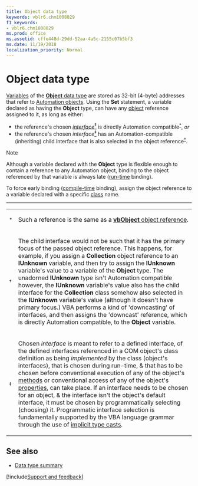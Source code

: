 ```yaml
---
title: Object data type
keywords: vblr6.chm1008829
f1_keywords:
- vblr6.chm1008829
ms.prod: office
ms.assetid: cffe448d-29dd-52aa-4a5c-2155c07b5bf3
ms.date: 11/19/2018
localization_priority: Normal
---
```



# Object data type

[Variables](../../Glossary/vbe-glossary.md#variable) of the [**Object** data type](../../Glossary/vbe-glossary.md#object-data-type) are stored as 32-bit (4-byte) addresses that refer to [Automation objects](../../Glossary/vbe-glossary.md#automation-object). Using the **Set** statement, a variable declared as having the **Object** type, can have any [object](../../glossary/vbe-glossary#object) reference assigned to it, as long as either:
- the reference's chosen [_interface_](../../Glossary/vbe-glossary.md#interface)[<sup>&Dagger;</sup>](#doubledaggerfootnote "Chosen interface is meant to refer to a defined interface, of the defined interfaces referenced in a COM object's class definition as being implemented by the class (object's interfaces), that is chosen during run-time, & that has to be chosen before conventional execution of any of the object's methods or conventional access of any of the object's properties, can take place. If an interface needs to be chosen for an object, & the interface isn't the object's default interface, it must be chosen by programmatically selecting (choosing) it. Programmatic interface selection is fundamentally supported by the VBA language grammar through the use of implicit type casts.") is directly Automation compatible<sup>[*](#asteriskfootnote "Such a reference is the same as a vbObject object reference.")</sup>, _or_
- the reference's chosen _interface_[<sup>&Dagger;</sup>](#doubledaggerfootnote "Chosen interface is meant to refer to a defined interface, of the defined interfaces referenced in a COM object's class definition as being implemented by the class (object's interfaces), that is chosen during run-time, & that has to be chosen before conventional execution of any of the object's methods or conventional access of any of the object's properties, can take place. If an interface needs to be chosen for an object, & the interface isn't the object's default interface, it must be chosen by programmatically selecting (choosing) it. Programmatic interface selection is fundamentally supported by the VBA language grammar through the use of implicit type casts.") has an Automation-compatible (inheriting) child interface that is also selected in the object reference<sup>[&dagger;](#daggerfootnote "The child interface would not be such that it has the primary focus of the passed object reference. This happens, for example, if you assign a Collection object reference to an IUnknown variable, and then try to assign the IUnknown variable's value to a variable of the Object type. ...")</sup>.

> [!NOTE] 
> Although a variable declared with the **Object** type is flexible enough to contain a reference to any Automation object, binding to the object referenced by that variable is always late ([run-time](../../Glossary/vbe-glossary.md#run-time) binding). 
> 
> To force early binding ([compile-time](../../Glossary/vbe-glossary.md#compile-time) binding), assign the object reference to a variable declared with a specific [class](../../Glossary/vbe-glossary.md#class) name.

<hr>

<table>
 <tr><td><a name="asteriskfootnote"><sup>*</sup></a></td><td> 
   
   Such a reference is the same as a [**vbObject** object reference](../../Concepts/Getting-Started/vartype-constants.md).</td></tr>
 <tr><td><a name="daggerfootnote"><sup>&dagger;</sup></a></td><td>

   The child interface would not be such that it has the primary focus of the passed object reference. This happens, for example, if you assign a **Collection** object reference to an **IUnknown** variable, and then try to assign the **IUnknown** variable's value to a variable of the **Object** type. The unadorned **IUnknown** type isn't Automation compatible however, the **IUnknown** variable's value also has the child interface for the **Collection** class somehow also selected in the **IUnknown** variable's value (although it doesn't have primary focus.) VBA performs a kind of 'downcasting' of interfaces, and then assigns the 'downcast' reference, which is directly Automation compatible, to the **Object** variable.</td></tr>
<tr><td><a name="doubldaggerfootnote"><sup>&Dagger;</sup></a></td><td>

   Chosen _interface_ is meant to refer to a defined interface, of the defined interfaces referenced in a COM object's class definition as being _implemented_ by the class (object's interfaces), that is chosen during run-time, & that has to be chosen before conventional execution of any of the object's [methods](../../glossary/vbe-glossary.md#method) or conventional access of any of the object's [properties](../../glossary/vbe-glossary.md#property), can take place. If an interface needs to be chosen for an object, & the interface isn't the object's default interface, it must be chosen by programmatically selecting (choosing) it. Programmatic interface selection is fundamentally supported by the VBA language grammar through the use of [implicit type casts](../../Reference/User-Interface-Help/data-type-summary.md#implicit-conversions--casts).</td></tr>
</table>

## See also

- [Data type summary](data-type-summary.md)

[!include[Support and feedback](~/includes/feedback-boilerplate.md)]
